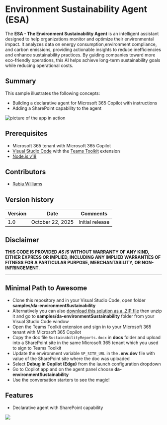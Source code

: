 # Environment Sustainability Agent (ESA)

The **ESA - The Environment Sustainability Agent** is an intelligent assistant designed to help organizations monitor and optimize their environmental impact. It analyzes data on energy consumption,environment compliance, and carbon emissions, providing actionable insights to reduce inefficiencies and enhance sustainability practices. By guiding companies toward more eco-friendly operations, this AI helps achieve long-term sustainability goals while reducing operational costs.

## Summary

This sample illustrates the following concepts:

- Building a declarative agent for Microsoft 365 Copilot with instructions
- Adding a SharePoint capability to the agent


![picture of the app in action](./assets/daSus.gif)


## Prerequisites

* Microsoft 365 tenant with Microsoft 365 Copilot
* [Visual Studio Code](https://code.visualstudio.com/) with the [Teams Toolkit](https://marketplace.visualstudio.com/items?itemName=TeamsDevApp.ms-teams-vscode-extension) extension
* [Node.js v18](https://nodejs.org/en/download/package-manager)


## Contributors

* [Rabia Williams](https://github.com/rabwill)

## Version history

Version|Date|Comments
-------|----|----
1.0|October 22, 2025|Initial release

## Disclaimer

**THIS CODE IS PROVIDED *AS IS* WITHOUT WARRANTY OF ANY KIND, EITHER EXPRESS OR IMPLIED, INCLUDING ANY IMPLIED WARRANTIES OF FITNESS FOR A PARTICULAR PURPOSE, MERCHANTABILITY, OR NON-INFRINGEMENT.**

---

## Minimal Path to Awesome

* Clone this repository and in your Visual Studio Code, open folder  **samples/da-environmentSustainability**
* Alternatively you can also  [download this solution as a .ZIP file](https://pnp.github.io/download-partial/?url=https://github.com/pnp/copilot-pro-dev-samples/tree/main/samples/da-environmentSustainability) then unzip it and go to **samples/da-environmentSustainability** folder from your Visual Studio Code window
* Open the Teams Toolkit extension and sign in to your Microsoft 365 tenant with Microsoft 365 Copilot
* Copy the doc file `SustainabilityReports.docx` in **docs** folder and upload into a SharePoint site in the same Microsoft 365 tenant which you used to sign to Teams Toolkit
* Update the environment variable `SP_SITE_URL` in the **.env.dev** file with value of the SharePoint site where the doc was uploaded
* Select **Debug in Copilot (Edge)** from the launch configuration dropdown
* Go to Copilot app and on the agent panel choose **da-environmentSustainability**
* Use the conversation starters to see the magic!


## Features

- Declarative agent with SharePoint capability

![](https://m365-visitor-stats.azurewebsites.net/SamplesGallery/da-environmentSustainability)